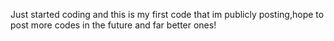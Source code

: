 Just started coding and this is my first code that im publicly posting,hope to post more codes in the future and far better ones!
